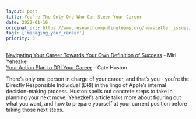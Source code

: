 ```yaml
---
layout: post
title: You're The Only One Who Can Steer Your Career
date: 2022-01-16
original_url: https://www.researchcomputingteams.org/newsletter_issues/0105
tags: ['managing_your_career']
priority: 3
---
```


<!-- markdownlint-disable MD033 -->
<!-- markdownlint-disable MD041 -->
<!-- markdownlint-disable MD049 -->

[Navigating Your Career Towards Your Own Definition of Success](https://medium.com/@miryeh/navigating-your-career-towards-your-own-definition-of-success-cb66ef83dcf8) - Miri Yehezkel<br/>
[Your Action Plan to DRI Your Career](https://cate.blog/2021/12/20/your-action-plan-to-dri-your-career/) - Cate Huston

There’s only one person in charge of your career, and that’s you - you’re the Directly Responsible Individual (DRI) in the lingo of Apple’s internal decision-making process.  Huston spells out concrete steps to take in planning your next move; Yehezkel’s article talks more about figuring out what you want, and how to prepare yourself at your current position before taking those next steps.
